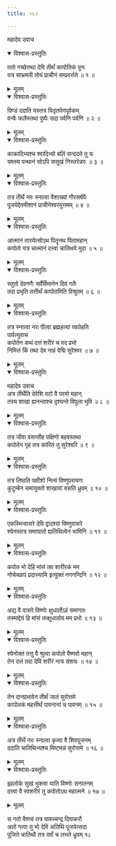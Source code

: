 ```yaml
---
title: १६२

---
```

महादेव उवाच  

<details open><summary>विश्वास-प्रस्तुतिः</summary>

ततो गच्छेत्तथा देवि तीर्थं कापोतिकं पुनः  
यत्र साभ्रमती तोयं प्राचीनं सम्प्रवर्त्तते ॥ १ ॥
</details>

<details><summary>मूलम्</summary>

ततो गच्छेत्तथा देवि तीर्थं कापोतिकं पुनः  
यत्र साभ्रमती तोयं प्राचीनं सम्प्रवर्त्तते ॥ १ ॥
</details>



<details open><summary>विश्वास-प्रस्तुतिः</summary>

पिण्डं ददाति यस्तत्र पितृतर्पणपूर्वकम्  
वन्यैः फलैस्तथा पुष्पैः सदा पर्वणि पर्वणि ॥ २ ॥
</details>

<details><summary>मूलम्</summary>

पिण्डं ददाति यस्तत्र पितृतर्पणपूर्वकम्  
वन्यैः फलैस्तथा पुष्पैः सदा पर्वणि पर्वणि ॥ २ ॥
</details>



<details open><summary>विश्वास-प्रस्तुतिः</summary>

काकादिभ्यश्च श्वादिभ्यो बलिं सन्ददते तु यः  
यमस्य पन्थानं सोऽपि ससुखं निस्तरेन्नरः ॥ ३ ॥
</details>

<details><summary>मूलम्</summary>

काकादिभ्यश्च श्वादिभ्यो बलिं सन्ददते तु यः  
यमस्य पन्थानं सोऽपि ससुखं निस्तरेन्नरः ॥ ३ ॥
</details>



<details open><summary>विश्वास-प्रस्तुतिः</summary>

तत्र तीर्थे नरः स्नात्वा वैशाख्यां गौरसर्षपैः  
पूजयेद्देवमीशानं प्राचीनेश्वरमुत्तमम् ॥ ४ ॥
</details>

<details><summary>मूलम्</summary>

तत्र तीर्थे नरः स्नात्वा वैशाख्यां गौरसर्षपैः  
पूजयेद्देवमीशानं प्राचीनेश्वरमुत्तमम् ॥ ४ ॥
</details>



<details open><summary>विश्वास-प्रस्तुतिः</summary>

आत्मानं तारयेत्सोऽथ पितॄनथ पितामहान्  
कपोतो यत्र चात्मानं दत्त्वा चातिथये मुदा ॥ ५ ॥
</details>

<details><summary>मूलम्</summary>

आत्मानं तारयेत्सोऽथ पितॄनथ पितामहान्  
कपोतो यत्र चात्मानं दत्त्वा चातिथये मुदा ॥ ५ ॥
</details>



<details open><summary>विश्वास-प्रस्तुतिः</summary>

स्तुतो देवगणैः सर्वैर्विमानेन दिवं गतैः  
तदा प्रभृति तत्तीर्थं कापोतमिति विश्रुतम् ॥ ६ ॥
</details>

<details><summary>मूलम्</summary>

स्तुतो देवगणैः सर्वैर्विमानेन दिवं गतैः  
तदा प्रभृति तत्तीर्थं कापोतमिति विश्रुतम् ॥ ६ ॥
</details>



<details open><summary>विश्वास-प्रस्तुतिः</summary>

तत्र स्नात्वा नरः पीत्वा ब्रह्महत्यां व्यपोहति  
पार्वत्युवाच  
कपोतेन कथं दत्तं शरीरं च वद प्रभो  
निमित्तं किं तथा देव नाहं वेद्मि सुरेश्वर ॥ ७ ॥
</details>

<details><summary>मूलम्</summary>

तत्र स्नात्वा नरः पीत्वा ब्रह्महत्यां व्यपोहति  
पार्वत्युवाच  
कपोतेन कथं दत्तं शरीरं च वद प्रभो  
निमित्तं किं तथा देव नाहं वेद्मि सुरेश्वर ॥ ७ ॥
</details>



<details open><summary>विश्वास-प्रस्तुतिः</summary>

महादेव उवाच  
अत्र तीर्थेति देवेशि वटो वै परमो महान्  
तस्य शाखा ह्यनन्ताश्च दृश्यन्ते विपुला भुवि ॥ ८ ॥
</details>

<details><summary>मूलम्</summary>

महादेव उवाच  
अत्र तीर्थेति देवेशि वटो वै परमो महान्  
तस्य शाखा ह्यनन्ताश्च दृश्यन्ते विपुला भुवि ॥ ८ ॥
</details>



<details open><summary>विश्वास-प्रस्तुतिः</summary>

तत्र जीवा वसन्तीह पक्षिणो बहवस्तथा  
कपोतेन गृहं तत्र कारितं तु सुरेश्वरि ॥ ९ ॥
</details>

<details><summary>मूलम्</summary>

तत्र जीवा वसन्तीह पक्षिणो बहवस्तथा  
कपोतेन गृहं तत्र कारितं तु सुरेश्वरि ॥ ९ ॥
</details>



<details open><summary>विश्वास-प्रस्तुतिः</summary>

तत्र तिष्ठति पक्षीशो नित्यं विष्णुपरायणः  
कुटुम्बेन समायुक्तो शाखायां वसति ध्रुवम् ॥ १० ॥
</details>

<details><summary>मूलम्</summary>

तत्र तिष्ठति पक्षीशो नित्यं विष्णुपरायणः  
कुटुम्बेन समायुक्तो शाखायां वसति ध्रुवम् ॥ १० ॥
</details>



<details open><summary>विश्वास-प्रस्तुतिः</summary>

एकस्मिन्वासरे देवि द्वादश्यां विष्णुवासरे  
श्येनस्तत्र समायातो ह्यतिथित्वेन भामिनि ॥ ११ ॥
</details>

<details><summary>मूलम्</summary>

एकस्मिन्वासरे देवि द्वादश्यां विष्णुवासरे  
श्येनस्तत्र समायातो ह्यतिथित्वेन भामिनि ॥ ११ ॥
</details>



<details open><summary>विश्वास-प्रस्तुतिः</summary>

कपोत भो देहि मांसं तव शारीरकं मम  
नोचेच्छापं प्रदास्यामि इत्युक्तं नगनन्दिनि ॥ १२ ॥
</details>

<details><summary>मूलम्</summary>

कपोत भो देहि मांसं तव शारीरकं मम  
नोचेच्छापं प्रदास्यामि इत्युक्तं नगनन्दिनि ॥ १२ ॥
</details>



<details open><summary>विश्वास-प्रस्तुतिः</summary>

अद्य वै वासरे विष्णोः क्षुधार्तोऽहं समागतः  
तस्माद्देयं हि मांसं तत्क्षुधार्ताय मम प्रभो ॥ १३ ॥
</details>

<details><summary>मूलम्</summary>

अद्य वै वासरे विष्णोः क्षुधार्तोऽहं समागतः  
तस्माद्देयं हि मांसं तत्क्षुधार्ताय मम प्रभो ॥ १३ ॥
</details>



<details open><summary>विश्वास-प्रस्तुतिः</summary>

श्येनोक्तं तत्तु वै श्रुत्वा कपोतो वैष्णवो महान्  
तेन दत्तं तदा देवि शरीरं नात्र संशयः ॥ १४ ॥
</details>

<details><summary>मूलम्</summary>

श्येनोक्तं तत्तु वै श्रुत्वा कपोतो वैष्णवो महान्  
तेन दत्तं तदा देवि शरीरं नात्र संशयः ॥ १४ ॥
</details>



<details open><summary>विश्वास-प्रस्तुतिः</summary>

तेन दानप्रभावेन तीर्थं जातं सुरोत्तमे  
कापोतकं महत्तीर्थं पावनानां च पावनम् ॥ १५ ॥
</details>

<details><summary>मूलम्</summary>

तेन दानप्रभावेन तीर्थं जातं सुरोत्तमे  
कापोतकं महत्तीर्थं पावनानां च पावनम् ॥ १५ ॥
</details>



<details open><summary>विश्वास-प्रस्तुतिः</summary>

अत्र तीर्थे नरः स्नात्वा कृत्वा वै शिवपूजनम्  
ददाति चातिथिभ्यश्च मिष्टमन्नं सुरोत्तमे ॥ १६ ॥
</details>

<details><summary>मूलम्</summary>

अत्र तीर्थे नरः स्नात्वा कृत्वा वै शिवपूजनम्  
ददाति चातिथिभ्यश्च मिष्टमन्नं सुरोत्तमे ॥ १६ ॥
</details>



<details open><summary>विश्वास-प्रस्तुतिः</summary>

इहलोके सुखं भुक्त्वा याति विष्णोः सनातनम्  
दत्त्वा वै स्वशरीरं तु कपोतोऽथ महात्मने ॥ १७ ॥
</details>

<details><summary>मूलम्</summary>

इहलोके सुखं भुक्त्वा याति विष्णोः सनातनम्  
दत्त्वा वै स्वशरीरं तु कपोतोऽथ महात्मने ॥ १७ ॥
</details>


स गतो वैष्णवं तत्र यावच्चन्द्र दिवाकरौ  
अतो गत्वा तु भो देवि अतिथिं पूजयेत्सदा  
पूजिते चातिथौ तत्र सर्वं च लभते ध्रुवम् १८